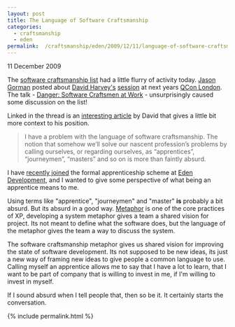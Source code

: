 ```yaml
--- 
layout: post
title: The Language of Software Craftsmanship
categories: 
  - craftsmanship
  - eden
permalink:  /craftsmanship/eden/2009/12/11/language-of-software-craftsmanship.html
--- 
```

<p class="date">11 December 2009</p>

The [software craftsmanship list](http://groups.google.com/group/software_craftsmanship/browse_thread/thread/417bec17184ccfc2#) had a little flurry of activity today. [Jason Gorman](http://twitter.com/jasongorman) posted about [David Harvey's](http://www.teamsandtechnology.com/dh/blog/) [session](http://qconlondon.com/london-2010/presentation/Danger:+Software+Craftsmen+at+Work) at next years [QCon London](http://qconlondon.com/london-2010/). The talk - [Danger: Software Craftsmen at Work](http://qconlondon.com/london-2010/presentation/Danger:+Software+Craftsmen+at+Work) - unsurprisingly caused some discussion on the list!

Linked in the thread is an [interesting article](http://www.teamsandtechnology.com/dh/blog/2009/05/25/software-craftsmanship-can-we-just-get-over-it/) by David that gives a little bit more context to his position.

> I have a problem with the language of software craftsmanship. The notion that somehow we’ll solve
> our nascent profession’s problems by calling ourselves, or regarding ourselves, as “apprentices”,
> “journeymen”, “masters” and so on is more than faintly absurd.

I have [recently joined](http://tooky.github.com/craftsmanship/eden/2009/11/25/software-craftsmanship.html) the formal apprenticeship scheme at [Eden Development](http://www.edendevelopment.co.uk), and I wanted to give some perspective of what being an apprentice means to me.

Using terms like "apprentice", "journeymen" and "master" **is** probably a bit absurd. But its absurd in a good way. [Metaphor](http://c2.com/cgi/wiki?SystemMetaphor) is one of the core practices of XP, developing a system metaphor gives a team a shared vision for project. Its not meant to define what the software does, but the language of the metaphor gives the team a way to discuss the system.

The software craftsmanship metaphor gives us shared vision for improving the state of software development. Its not supposed to be new ideas, its just a new way of framing new ideas to give people a common language to use. Calling myself an apprentice allows me to say that I have a lot to learn, that I want to be part of company that is willing to invest in me, if I'm willing to invest in myself.

If I sound absurd when I tell people that, then so be it. It certainly starts the conversation.

{% include permalink.html %}